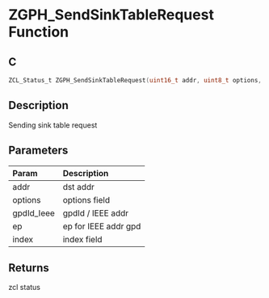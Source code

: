 # ZGPH_SendSinkTableRequest Function

## C

```c
ZCL_Status_t ZGPH_SendSinkTableRequest(uint16_t addr, uint8_t options, uint64_t gpdId_Ieee, uint8_t ep, uint8_t index);
```

## Description

 Sending sink table request

## Parameters

| Param | Description |
|:----- |:----------- |
| addr | dst addr |
| options | options field |
| gpdId_Ieee | gpdId / IEEE addr |
| ep | ep for IEEE addr gpd |
| index | index field  

## Returns

 zcl status 
